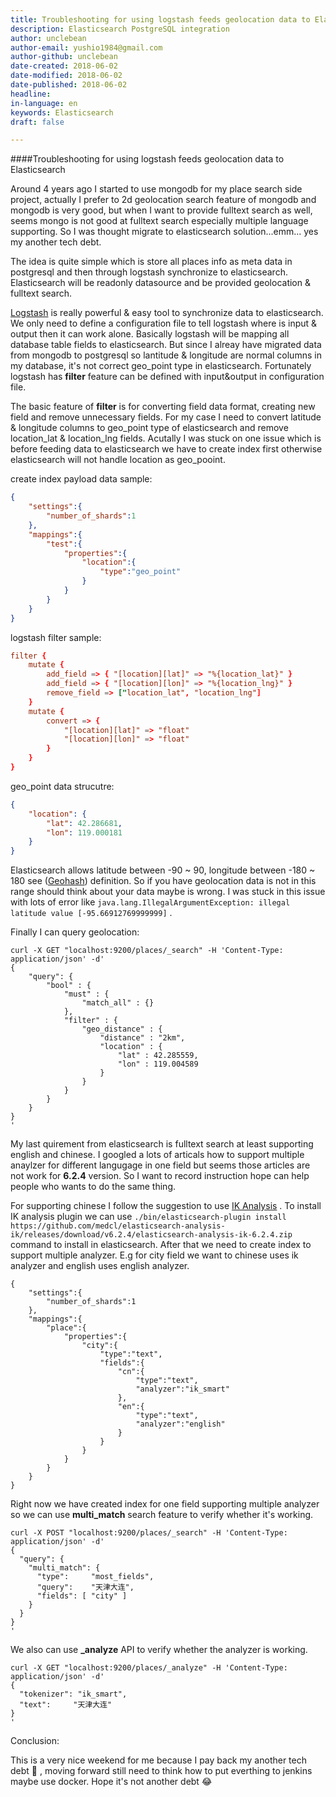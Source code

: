 ```yaml
---
title: Troubleshooting for using logstash feeds geolocation data to Elasticsearch 
description: Elasticsearch PostgreSQL integration
author: unclebean
author-email: yushio1984@gmail.com
author-github: unclebean
date-created: 2018-06-02
date-modified: 2018-06-02
date-published: 2018-06-02
headline:
in-language: en
keywords: Elasticsearch 
draft: false

---
```


####Troubleshooting for using logstash feeds geolocation data to Elasticsearch

Around 4 years ago I started to use mongodb for my place search side project, actually I prefer to 2d geolocation search feature of mongodb and mongodb is very good, but when I want to provide fulltext search as well, seems mongo is not good at fulltext search especially multiple language supporting. So I was thought migrate to elasticsearch solution...emm... yes my another tech debt.

The idea is quite simple which is store all places info as meta data in postgresql and then through logstash synchronize to elasticsearch. Elasticsearch will be readonly datasource and be provided geolocation & fulltext search. 

[Logstash](https://www.elastic.co/products/logstash) is really powerful & easy tool to synchronize data to elasticsearch. We only need to define a configuration file to tell logstash where is input & output then it can work alone. Basically logstash will be mapping all database table fields to elasticsearch.  But since I alreay have migrated data from mongodb to postgresql so lantitude & longitude are normal columns in my database, it's not correct geo_point type in elasticsearch. Fortunately logstash has **filter** feature can be defined with input&output in configuration file. 

The basic feature of **filter** is for converting field data format, creating new field and remove unnecessary fields. For my case I need to convert latitude & longitude columns to geo_point type of elasticsearch and remove location_lat & location_lng fields. Acutally I was stuck on one issue which is before feeding data to elasticsearch we have to create index first otherwise elasticsearch will not handle location as geo_pooint.

create index payload data sample:

```json
{
    "settings":{
        "number_of_shards":1
    },
    "mappings":{
        "test":{
            "properties":{             
                "location":{
                    "type":"geo_point"
                }
            }
        }
    }
}
```

logstash filter sample:

```conf
filter {
    mutate {
        add_field => { "[location][lat]" => "%{location_lat}" }
        add_field => { "[location][lon]" => "%{location_lng}" }
        remove_field => ["location_lat", "location_lng"]
    }
    mutate {
        convert => {
            "[location][lat]" => "float"
            "[location][lon]" => "float"
        }
    }
}
```

 geo_point data strucutre:

```json
{
    "location": {
        "lat": 42.286681,
        "lon": 119.000181
    }
}
```

Elasticsearch allows latitude between -90 ~ 90, longitude between -180 ~ 180 see ([Geohash](https://en.wikipedia.org/wiki/Geohash)) definition. So if you have geolocation data is not in this range should think about your data maybe is wrong. I was stuck in this issue with lots of error like `java.lang.IllegalArgumentException: illegal latitude value [-95.66912769999999]` . 

Finally I can query geolocation:

```curl
curl -X GET "localhost:9200/places/_search" -H 'Content-Type: application/json' -d'
{
    "query": {
        "bool" : {
            "must" : {
                "match_all" : {}
            },
            "filter" : {
                "geo_distance" : {
                    "distance" : "2km",
                    "location" : {
                        "lat" : 42.285559,
                        "lon" : 119.004589
                    }
                }
            }
        }
    }
}
'
```

My last quirement from elasticsearch is fulltext search at least supporting english and chinese. I googled a lots of articals how to support multiple anaylzer for different langugage in one field but seems those articles are not work for **6.2.4** version. So I want to record instruction hope can help people who wants to do the same thing.

For supporting chinese I follow the suggestion to use [IK Analysis](https://github.com/medcl/elasticsearch-analysis-ik) . To install IK analysis plugin we can use `./bin/elasticsearch-plugin install https://github.com/medcl/elasticsearch-analysis-ik/releases/download/v6.2.4/elasticsearch-analysis-ik-6.2.4.zip` command to install in elasticsearch. After that we need to create index to support multiple analyzer. E.g for city field we want to chinese uses ik analyzer and english uses english analyzer.

```
{
    "settings":{
        "number_of_shards":1
    },
    "mappings":{
        "place":{
            "properties":{
                "city":{
                    "type":"text",
                    "fields":{
                        "cn":{
                            "type":"text",
                            "analyzer":"ik_smart"
                        },
                        "en":{
                            "type":"text",
                            "analyzer":"english"
                        }
                    }
                }
            }
        }
    }
}
```

Right now we have created index for one field supporting multiple analyzer so we can use **multi_match** search feature to verify whether it's working.

```
curl -X POST "localhost:9200/places/_search" -H 'Content-Type: application/json' -d'
{
  "query": {
    "multi_match": {
      "type":     "most_fields", 
      "query":    "天津大连",
      "fields": [ "city" ]
    }
  }
}
'
```

We also can use **_analyze** API to verify whether the analyzer is working.

~~~
curl -X GET "localhost:9200/places/_analyze" -H 'Content-Type: application/json' -d'
{
  "tokenizer": "ik_smart",
  "text":     "天津大连"
}
'
~~~

Conclusion:

This is a very nice weekend for me because I pay back my another tech debt :fist_oncoming: , moving forward still need to think how to put everthing to jenkins maybe use docker. Hope it's not another debt :joy: 